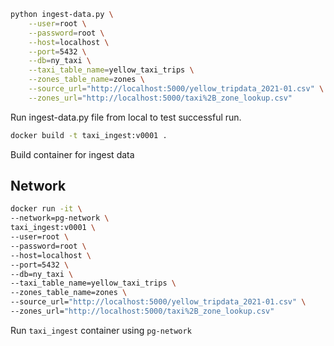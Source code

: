 ```sh
python ingest-data.py \
    --user=root \
    --password=root \
    --host=localhost \
    --port=5432 \
    --db=ny_taxi \
    --taxi_table_name=yellow_taxi_trips \
    --zones_table_name=zones \
    --source_url="http://localhost:5000/yellow_tripdata_2021-01.csv" \
    --zones_url="http://localhost:5000/taxi%2B_zone_lookup.csv" 
```
Run ingest-data.py file from local to test successful run.

```sh
docker build -t taxi_ingest:v0001 .
```
Build container for ingest data

<!-- URL = "https://s3.amazonaws.com/nyc-tlc/trip+data/yellow_tripdata_2021-01.csv" -->
## Network
```sh 
docker run -it \
--network=pg-network \
taxi_ingest:v0001 \
--user=root \
--password=root \
--host=localhost \
--port=5432 \
--db=ny_taxi \
--taxi_table_name=yellow_taxi_trips \
--zones_table_name=zones \
--source_url="http://localhost:5000/yellow_tripdata_2021-01.csv" \
--zones_url="http://localhost:5000/taxi%2B_zone_lookup.csv" 
```

Run `taxi_ingest` container using `pg-network`